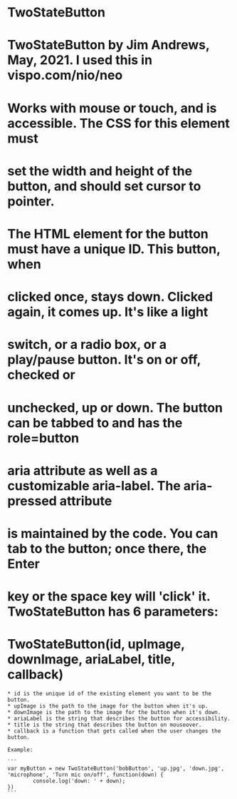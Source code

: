 # TwoStateButton

# TwoStateButton by Jim Andrews, May, 2021. I used this in vispo.com/nio/neo
# Works with mouse or touch, and is accessible. The CSS for this element must 
# set the width and height of the button, and should set cursor to pointer. 
# The HTML element for the button must have a unique ID. This button, when 
# clicked once, stays down. Clicked again, it comes up. It's like a light 
# switch, or a radio box, or a play/pause button. It's on or off, checked or 
# unchecked, up or down. The button can be tabbed to and has the role=button
# aria attribute as well as a customizable aria-label. The aria-pressed attribute
# is maintained by the code. You can tab to the button; once there, the Enter
# key or the space key will 'click' it. TwoStateButton has 6 parameters:
# TwoStateButton(id, upImage, downImage, ariaLabel, title, callback)
    
    * id is the unique id of the existing element you want to be the button.
    * upImage is the path to the image for the button when it's up.
    * downImage is the path to the image for the button when it's down.
    * ariaLabel is the string that describes the button for accessibility.
    * title is the string that describes the button on mouseover.
    * callback is a function that gets called when the user changes the button.
    
    Example:
    
    ```
    var myButton = new TwoStateButton('bobButton', 'up.jpg', 'down.jpg', 'microphone', 'Turn mic on/off', function(down) {
            console.log('down: ' + down);
    })
    ```
